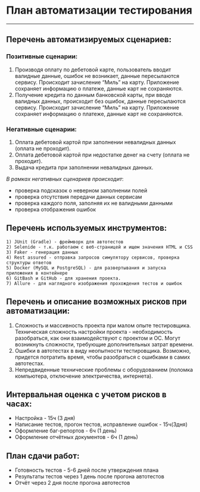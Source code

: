 # План автоматизации тестирования
---
## Перечень автоматизируемых сценариев:
### Позитивные сценарии:

1. Производя оплату по дебетовой карте, пользователь вводит валидные данные, ошибок не возникает, данные пересылаются сервису. Происходит зачисление “Миль” на карту. Приложение сохраняет информацию о платеже, данные карт не сохраняются.
1. Получение кредита по данным банковской карты, при вводе валидных данных, происходит без ошибок, данные пересылаются сервису. Происходит зачисление “Миль” на карту. Приложение сохраняет информацию о платеже, данные карт не сохраняются.

### Негативные сценарии:

1. Оплата дебетовой картой при заполнении невалидных данных (оплата не проходит).
1. Оплата дебетовой картой при недостатке денег на счету (оплата не проходит).
1. Выдача кредита при заполнении невалидных данных.

*В рамках негативных сценариев происходит*:
- проверка подсказок о неверном заполнении полей
- проверка отсутствия передачи данных сервисам
- проверка каждого поля, заполняя их не валидными данными
- проверка отображения ошибок


## Перечень используемых инструментов:

	1) JUnit (Gradle) - фреймворк для автотестов
	2) Selenide - т.к. работаем с веб-страницей и ищем значения HTML и CSS
	3) Faker - генерация данных
	4) Rest assured - отправка запросов симулятору сервисов, проверка структуры ответов
	5) Docker (MySQL и PostgreSQL) - для развертывания и запуска приложения в контейнере
	6) GitBash и GitHub - для хранения проекта.
	7) Allure - для наглядного изображения прохождения тестов и ошибок

## Перечень и описание возможных рисков при автоматизации:

1. Сложность и массивность проекта при малом опыте тестировщика. Техническая сложность настройки проекта - необходимость разобраться, как они взаимодействуют с проектом и ОС.
Могут возникнуть сложности, требующие дополнительных затрат времени.
1. Ошибки в автотестах в виду неопытности тестировщика. Возможно, придется потратить время, чтобы разобраться с ошибками в самих автотестах.
1. Непредвиденные технические проблемы с оборудованием (поломка компьютера, отключение электричества, интернета).


## Интервальная оценка с учетом рисков в часах:

- Настройка - 15ч (3 дня)
- Написание тестов, прогон тестов, исправление ошибок - 15ч(3дня)
- Оформление баг-репортов - 6ч (1 день)
- Оформление отчётных документов - 6ч (1 день)

## План сдачи работ:

- Готовность тестов - 5-6 дней после утверждения плана
- Результаты тестов через 1 день после прогона автотестов
- Отчёт через 2 дня после прогона автотестов
